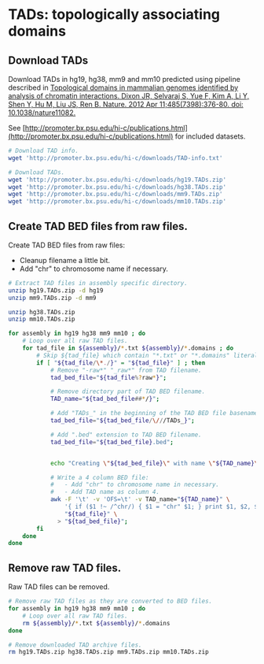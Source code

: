 # TADs: topologically associating domains

## Download TADs

Download TADs in hg19, hg38, mm9 and mm10 predicted using pipeline described in
[Topological domains in mammalian genomes identified by analysis of chromatin interactions.
 Dixon JR, Selvaraj S, Yue F, Kim A, Li Y, Shen Y, Hu M, Liu JS, Ren B.
 Nature. 2012 Apr 11;485(7398):376-80. doi: 10.1038/nature11082.
](https://www.ncbi.nlm.nih.gov/pubmed/22495300)

See [http://promoter.bx.psu.edu/hi-c/publications.html](http://promoter.bx.psu.edu/hi-c/publications.html)
for included datasets.

```bash
# Download TAD info.
wget 'http://promoter.bx.psu.edu/hi-c/downloads/TAD-info.txt'

# Download TADs.
wget 'http://promoter.bx.psu.edu/hi-c/downloads/hg19.TADs.zip'
wget 'http://promoter.bx.psu.edu/hi-c/downloads/hg38.TADs.zip'
wget 'http://promoter.bx.psu.edu/hi-c/downloads/mm9.TADs.zip'
wget 'http://promoter.bx.psu.edu/hi-c/downloads/mm10.TADs.zip'
```



## Create TAD BED files from raw files.

Create TAD BED files from raw files:
  - Cleanup filename a little bit.
  - Add "chr" to chromosome name if necessary.


```bash
# Extract TAD files in assembly specific directory.
unzip hg19.TADs.zip -d hg19
unzip mm9.TADs.zip -d mm9

unzip hg38.TADs.zip
unzip mm10.TADs.zip

for assembly in hg19 hg38 mm9 mm10 ; do
    # Loop over all raw TAD files.
    for tad_file in ${assembly}/*.txt ${assembly}/*.domains ; do
        # Skip ${tad_file} which contain "*.txt" or "*.domains" literally (no files matching glob pattern).
        if [ "${tad_file/\*./}" = "${tad_file}" ] ; then
            # Remove "-raw*" "_raw*" from TAD filename.
            tad_bed_file="${tad_file%?raw*}";

            # Remove directory part of TAD BED filename.
            TAD_name="${tad_bed_file##*/}";

            # Add "TADs_" in the beginning of the TAD BED file basename.
            tad_bed_file="${tad_bed_file/\///TADs_}";

            # Add ".bed" extension to TAD BED filename.
            tad_bed_file="${tad_bed_file}.bed";


            echo "Creating \"${tad_bed_file}\" with name \"${TAD_name}\".";

            # Write a 4 column BED file:
            #   - Add "chr" to chromosome name in necessary.
            #   - Add TAD name as column 4.
            awk -F '\t' -v 'OFS=\t' -v TAD_name="${TAD_name}" \
                '{ if ($1 !~ /^chr/) { $1 = "chr" $1; } print $1, $2, $3, TAD_name; }' \
                "${tad_file}" \
              > "${tad_bed_file}";
        fi
    done
done
```



## Remove raw TAD files.

Raw TAD files can be removed.

```bash
# Remove raw TAD files as they are converted to BED files.
for assembly in hg19 hg38 mm9 mm10 ; do
    # Loop over all raw TAD files.
    rm ${assembly}/*.txt ${assembly}/*.domains
done

# Remove downloaded TAD archive files.
rm hg19.TADs.zip hg38.TADs.zip mm9.TADs.zip mm10.TADs.zip

```
